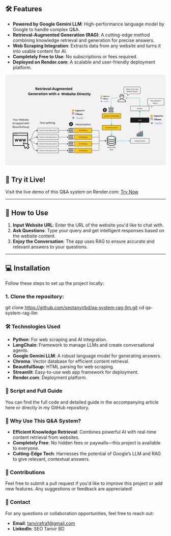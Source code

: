 
## 🛠 **Features**

- **Powered by Google Gemini LLM**: High-performance language model by Google to handle complex Q&A.
- **Retrieval-Augmented Generation (RAG)**: A cutting-edge method combining knowledge retrieval and generation for precise answers.
- **Web Scraping Integration**: Extracts data from any website and turns it into usable content for AI.
- **Completely Free to Use**: No subscriptions or fees required.
- **Deployed on Render.com**: A scalable and user-friendly deployment platform.

![RAG Diagram](https://github.com/seotanvirbd/chat-with-websites-only-gemini-/blob/main/Website.jpg)

## 🚀 **Try it Live!**

Visit the live demo of this Q&A system on Render.com: [Try Now]([https://render.com/](https://chat-with-websites-only-gemini.onrender.com/))

---

## 📖 **How to Use**

1. **Input Website URL**: Enter the URL of the website you'd like to chat with.
2. **Ask Questions**: Type your query and get intelligent responses based on the website content.
3. **Enjoy the Conversation**: The app uses RAG to ensure accurate and relevant answers to your questions.

---

## 💻 **Installation**

Follow these steps to set up the project locally:

### 1. Clone the repository:

git clone https://github.com/seotanvirbd/qa-system-rag-llm.git
cd qa-system-rag-llm

### 🛠 Technologies Used

- **Python**: For web scraping and AI integration.
- **LangChain**: Framework to manage LLMs and create conversational agents.
- **Google Gemini LLM**: A robust language model for generating answers.
- **Chroma**: Vector database for efficient content retrieval.
- **BeautifulSoup**: HTML parsing for web scraping.
- **Streamlit**: Easy-to-use web app framework for deployment.
- **Render.com**: Deployment platform.

### 📜 Script and Full Guide
You can find the full code and detailed guide in the accompanying article here or directly in my GitHub repository.

### 🌟 Why Use This Q&A System?
- **Efficient Knowledge Retrieval**: Combines powerful AI with real-time content retrieval from websites.
- **Completely Free**: No hidden fees or paywalls—this project is available to everyone.
- **Cutting-Edge Tech**: Harnesses the potential of Google’s LLM and RAG to give relevant, contextual answers.

### 🤝 Contributions
Feel free to submit a pull request if you'd like to improve this project or add new features. Any suggestions or feedback are appreciated!

### 📧 Contact
For any questions or collaboration opportunities, feel free to reach out:

- **Email**: tanvirafra1@gmail.com
- **LinkedIn**: SEO Tanvir BD

